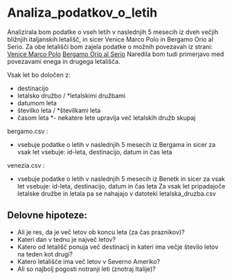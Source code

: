 # Analiza_podatkov_o_letih
Analizirala bom podatke o vseh letih v naslednjih 5 mesecih iz dveh večjih bližnjih italjanskih letališč, in sicer Venice Marco Polo in Bergamo Orio al Serio. 
Za obe letališči bom zajela podatke o možnih povezavah iz strani:
[Venice Marco Polo](https://www.veneziaairport.it/en/flights/seasonal-schedule/fdatefrom-15-10-2022/fdateto-25-03-2023/ftype-D/ftframe-alldaylong/page-1.html)
[Bergamo Orio al Serio](https://www.milanbergamoairport.it/en/seasonal-flights-timetable/)
Naredila bom tudi primerjavo med povezavami enega in drugega letališča.

Vsak let bo določen z:
* destinacijo
* letalsko družbo / *letalskimi družbami 
* datumom leta
* številko leta / *številkami leta 
* časom leta
*- nekatere lete upravlja več letalskih družb skupaj

bergamo.csv :
*  vsebuje podatke o letih v naslednjih 5 mesecih iz Bergama  in sicer za vsak let vsebuje: id-leta, destinacijo, datum in čas leta

venezia.csv :
*  vsebuje podatke o letih v naslednjih 5 mesecih iz Benetk  in sicer za vsak let vsebuje: id-leta, destinacijo, datum in čas leta
Za vsak let pripadajoče letalske družbe in letala pa se nahajajo v datoteki 
letalska_druzba.csv

## Delovne hipoteze:
* Ali je res, da je več letov ob koncu leta (za čas praznikov)?
* Kateri dan v tednu je največ letov?
* Katero od letališč ponuja več destinacij in kateri ima večje število letov na teden kot drugi?
* Katero letališče ima več letov v Severno Ameriko?
* Ali so najbolj pogosti notranji leti (znotraj Italije)?